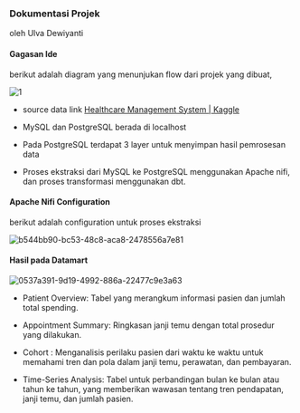 ### Dokumentasi Projek

oleh Ulva Dewiyanti



#### Gagasan Ide

berikut adalah diagram yang menunjukan flow dari projek yang dibuat,

![1](C:\Users\cortesdata\Desktop\1.png)

- source data link [Healthcare Management System | Kaggle](https://www.kaggle.com/datasets/anouskaabhisikta/healthcare-management-system)

- MySQL dan PostgreSQL berada di localhost

- Pada PostgreSQL terdapat 3 layer untuk menyimpan hasil pemrosesan data

- Proses ekstraksi dari MySQL ke PostgreSQL menggunakan Apache nifi, dan proses transformasi menggunakan dbt.

#### Apache Nifi Configuration

berikut adalah configuration untuk proses ekstraksi

![b544bb90-bc53-48c8-aca8-2478556a7e81](file:///C:/Users/cortesdata/Pictures/Typedown/b544bb90-bc53-48c8-aca8-2478556a7e81.png)

#### Hasil pada Datamart

![0537a391-9d19-4992-886a-22477c9e3a63](file:///C:/Users/cortesdata/Pictures/Typedown/0537a391-9d19-4992-886a-22477c9e3a63.png)

- Patient Overview: Tabel yang merangkum informasi pasien dan jumlah total spending.

- Appointment Summary: Ringkasan janji temu dengan total prosedur yang dilakukan.

- Cohort : Menganalisis perilaku pasien dari waktu ke waktu untuk memahami tren dan pola dalam janji temu, perawatan, dan pembayaran.

- Time-Series Analysis: Tabel untuk perbandingan bulan ke bulan atau tahun ke tahun, yang memberikan wawasan tentang tren pendapatan, janji temu, dan jumlah pasien.

